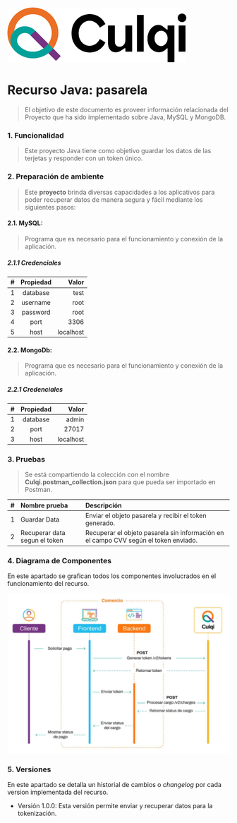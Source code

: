 # ![Logo-template](images/culqi.png)
# Recurso Java: pasarela

>El objetivo de este documento es proveer información relacionada del Proyecto que ha sido implementado sobre Java, MySQL y MongoDB.

### 1.  Funcionalidad
>Este proyecto Java tiene como objetivo guardar los datos de las terjetas y responder con un token único.

### 2.  Preparación de ambiente
>Este **proyecto** brinda diversas capacidades a los aplicativos para poder recuperar datos de manera segura y fácil mediante los siguientes pasos:

#### 2.1. MySQL: 
>Programa que es necesario para el funcionamiento y conexión de la aplicación.

##### 2.1.1 Credenciales

| # | Propiedad     | Valor   |
| :----|:-------------:| -----:|
|1| database | test   |
|2| username | root   |
|3| password | root   |
|4| port | 3306   |
|5| host | localhost   |

#### 2.2. MongoDb: 
>Programa que es necesario para el funcionamiento y conexión de la aplicación.

##### 2.2.1 Credenciales

| # | Propiedad     | Valor   |
| :----|:-------------:| -----:|
|1| database | admin   |
|2| port | 27017   |
|3| host | localhost   |

### 3. Pruebas
>Se está compartiendo la colección con el nombre **Culqi.postman_collection.json** para que pueda ser importado en Postman.

|#|Nombre prueba|Descripción|
|:----|:----|:----|
|1|Guardar Data|Enviar el objeto pasarela y recibir el token generado.|
|2|Recuperar data segun el token|Recuperar el objeto pasarela sin información en el campo CVV según el token enviado.|

### 4. Diagrama de Componentes
En este apartado se grafican todos los componentes involucrados en el funcionamiento del recurso.

![flujo](images/flujo.jpg)

### 5.  Versiones
En este apartado se detalla un historial de cambios o *changelog* por cada version implementada del recurso.

+ Versión 1.0.0: Esta versión permite enviar y recuperar datos para la tokenización.